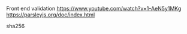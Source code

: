 Front end validation
https://www.youtube.com/watch?v=1-AeN5y1MKg
https://parsleyjs.org/doc/index.html

sha256